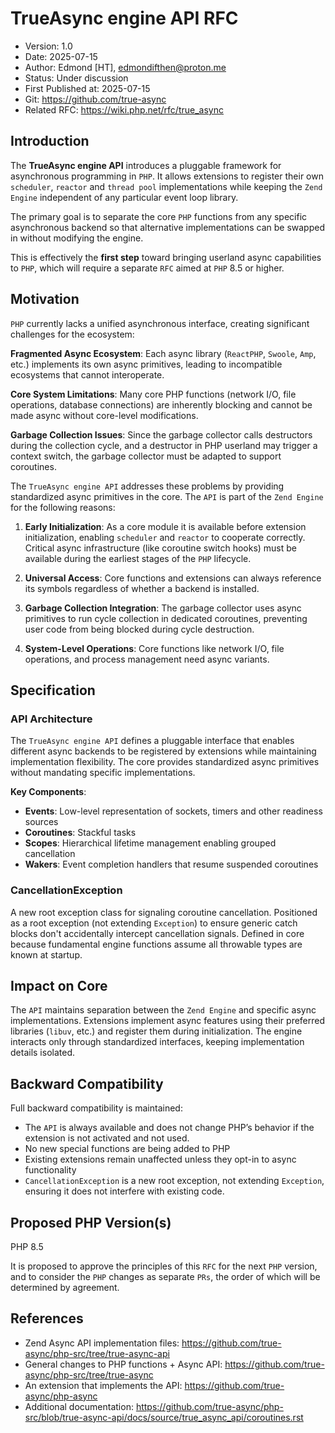# TrueAsync engine API RFC

* Version: 1.0
* Date: 2025-07-15
* Author: Edmond [HT], edmondifthen@proton.me
* Status: Under discussion
* First Published at: 2025-07-15 
* Git: https://github.com/true-async
* Related RFC: https://wiki.php.net/rfc/true_async

## Introduction
The **TrueAsync engine API** introduces a pluggable framework for asynchronous programming in `PHP`. 
It allows extensions to register their own `scheduler`, `reactor` and `thread pool` implementations while keeping 
the `Zend Engine` independent of any particular event loop library. 

The primary goal is to separate the core `PHP` functions from any specific asynchronous backend 
so that alternative implementations can be swapped in without modifying the engine.

This is effectively the **first step** toward bringing userland async capabilities to `PHP`, 
which will require a separate `RFC` aimed at `PHP` 8.5 or higher.

## Motivation
`PHP` currently lacks a unified asynchronous interface, creating significant challenges for the ecosystem:

**Fragmented Async Ecosystem**: Each async library (`ReactPHP`, `Swoole`, `Amp`, etc.) implements its own async primitives, 
leading to incompatible ecosystems that cannot interoperate.

**Core System Limitations**: Many core PHP functions (network I/O, file operations, database connections) 
are inherently blocking and cannot be made async without core-level modifications.

**Garbage Collection Issues**: Since the garbage collector calls destructors during the collection cycle, 
and a destructor in PHP userland may trigger a context switch, the garbage collector must be adapted to support coroutines.

The `TrueAsync engine API` addresses these problems by providing standardized async primitives in the core. 
The `API` is part of the `Zend Engine` for the following reasons:

1. **Early Initialization**: As a core module it is available before extension initialization, 
enabling `scheduler` and `reactor` to cooperate correctly. 
Critical async infrastructure (like coroutine switch hooks) must be available during 
the earliest stages of the `PHP` lifecycle.

2. **Universal Access**: Core functions and extensions can always reference its symbols regardless of whether a backend is installed.

3. **Garbage Collection Integration**: The garbage collector uses async primitives 
to run cycle collection in dedicated coroutines, preventing user code from being blocked during cycle destruction. 

4. **System-Level Operations**: Core functions like network I/O, 
file operations, and process management need async variants.

## Specification

### API Architecture
The `TrueAsync engine API` defines a pluggable interface that enables different async backends to be registered by extensions while maintaining implementation flexibility. The core provides standardized async primitives without mandating specific implementations.

**Key Components**:
- **Events**: Low-level representation of sockets, timers and other readiness sources
- **Coroutines**: Stackful tasks
- **Scopes**: Hierarchical lifetime management enabling grouped cancellation
- **Wakers**: Event completion handlers that resume suspended coroutines

### CancellationException
A new root exception class for signaling coroutine cancellation. 
Positioned as a root exception (not extending `Exception`) to ensure generic 
catch blocks don't accidentally intercept cancellation signals. 
Defined in core because fundamental engine functions assume all throwable types are known at startup.

## Impact on Core
The `API` maintains separation between the `Zend Engine` and specific async implementations. 
Extensions implement async features using their preferred libraries (`libuv`, etc.) and register them during initialization. 
The engine interacts only through standardized interfaces, keeping implementation details isolated.

## Backward Compatibility
Full backward compatibility is maintained:
- The `API` is always available and does not change PHP’s behavior if the extension is not activated and not used. 
- No new special functions are being added to PHP 
- Existing extensions remain unaffected unless they opt-in to async functionality
- `CancellationException` is a new root exception, not extending `Exception`, 
ensuring it does not interfere with existing code.

## Proposed PHP Version(s)

PHP 8.5

It is proposed to approve the principles of this `RFC` for the next `PHP` version, and to consider 
the `PHP` changes as separate `PRs`, the order of which will be determined by agreement.

## References
- Zend Async API implementation files: https://github.com/true-async/php-src/tree/true-async-api
- General changes to PHP functions + Async API: https://github.com/true-async/php-src/tree/true-async
- An extension that implements the API: https://github.com/true-async/php-async
- Additional documentation: https://github.com/true-async/php-src/blob/true-async-api/docs/source/true_async_api/coroutines.rst

